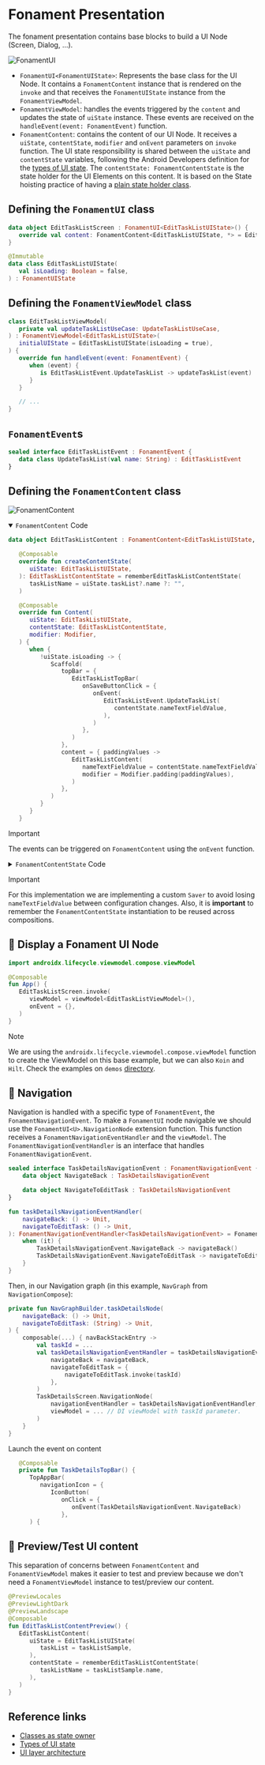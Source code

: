 # Fonament Presentation

The fonament presentation contains base blocks to build a UI Node (Screen, Dialog, ...).

![FonamentUI](assets/fonament-ui.svg)

- `FonamentUI<FonamentUIState>`: Represents the base class for the UI Node. It contains a `FonamentContent` instance that is rendered on the `invoke` and that receives the `FonamentUIState` instance from the `FonamentViewModel`.
- `FonamentViewModel`: handles the events triggered by the `content` and updates the state of `uiState` instance. These events are received on the `handleEvent(event: FonamentEvent)` function.
- `FonamentContent`: contains the content of our UI Node. It receives a `uiState`, `contentState`, `modifier` and `onEvent` parameters on `invoke` function. The UI state responsibility is shared between the `uiState` and `contentState` variables, following the Android Developers definition for the [types of UI state](https://developer.android.com/develop/ui/compose/state-hoisting#types-ui-state). The `contentState: FonamentContentState` is the state holder for the UI Elements on this content. It is based on the State hoisting practice of having a [plain state holder class](https://developer.android.com/develop/ui/compose/state-hoisting#classes-as-state-owner).

## Defining the `FonamentUI` class

```kotlin
data object EditTaskListScreen : FonamentUI<EditTaskListUIState>() {
   override val content: FonamentContent<EditTaskListUIState, *> = EditTaskListContent
}

@Immutable
data class EditTaskListUIState(
   val isLoading: Boolean = false,
) : FonamentUIState
```

## Defining the `FonamentViewModel` class

```kotlin
class EditTaskListViewModel(
   private val updateTaskListUseCase: UpdateTaskListUseCase,
) : FonamentViewModel<EditTaskListUIState>(
   initialUIState = EditTaskListUIState(isLoading = true),
) {
   override fun handleEvent(event: FonamentEvent) {
      when (event) {
         is EditTaskListEvent.UpdateTaskList -> updateTaskList(event)
      }
   }

   // ...
}
```

## `FonamentEvent`s

```kotlin
sealed interface EditTaskListEvent : FonamentEvent {
   data class UpdateTaskList(val name: String) : EditTaskListEvent
}
```

## Defining the `FonamentContent` class

![FonamentContent](assets/fonament-ui-content.svg)

<details open>

<summary><code>FonamentContent</code> Code</summary>

```kotlin
data object EditTaskListContent : FonamentContent<EditTaskListUIState, EditTaskListContentState>() {

   @Composable
   override fun createContentState(
      uiState: EditTaskListUIState,
   ): EditTaskListContentState = rememberEditTaskListContentState(
      taskListName = uiState.taskList?.name ?: "",
   )

   @Composable
   override fun Content(
      uiState: EditTaskListUIState,
      contentState: EditTaskListContentState,
      modifier: Modifier,
   ) {
      when {
         !uiState.isLoading -> {
            Scaffold(
               topBar = {
                  EditTaskListTopBar(
                     onSaveButtonClick = {
                        onEvent(
                           EditTaskListEvent.UpdateTaskList(
                              contentState.nameTextFieldValue,
                           ),
                        )
                     },
                  )
               },
               content = { paddingValues ->
                  EditTaskListContent(
                     nameTextFieldValue = contentState.nameTextFieldValue,
                     modifier = Modifier.padding(paddingValues),
                  )
               },
            )
         }
      }
   }
```

</details>

> [!IMPORTANT]
> The events can be triggered on `FonamentContent` using the `onEvent` function.

<details>

The `FonamentContentState` on this example is the responsible of holding the `TextField` value and receives the current `TaskList` name as an initial value.

<summary><code>FonamentContentState</code> Code</summary>

```kotlin
data class EditTaskListContentState internal constructor(
   private val taskListName: String,
) : FonamentContentState {

   var nameTextFieldValue: String by mutableStateOf(taskListName)
      private set

   override fun handleEvent(event: FonamentEvent) {
      when (event) {
         is EditTaskListEvent.NameTextFieldValueChange -> {
            nameTextFieldValue = event.value
         }
      }
   }

   companion object {
      internal fun saver(): Saver<EditTaskListContentState, String> = Saver(
         save = {
            it.nameTextFieldValue
         },
         restore = {
            EditTaskListContentState(
               taskListName = it,
            )
         },
      )
   }
}
```

```kotlin
@Composable
internal fun rememberEditTaskListContentState(
    taskListName: String,
): EditTaskListContentState = rememberSaveable(
    inputs = arrayOf(taskListName),
    saver = EditTaskListContentState.saver(),
) {
    EditTaskListContentState(
        taskListName = taskListName,
    )
}
```

</details>

> [!IMPORTANT]
> For this implementation we are implementing a custom `Saver` to avoid losing `nameTextFieldValue` between configuration changes. Also, it is **important** to remember the `FonamentContentState` instantiation to be reused across compositions.

## 📲 Display a Fonament UI Node

```kotlin
import androidx.lifecycle.viewmodel.compose.viewModel

@Composable
fun App() {
   EditTaskListScreen.invoke(
      viewModel = viewModel<EditTaskListViewModel>(),
      onEvent = {},
   )
}
```

> [!NOTE]
> We are using the `androidx.lifecycle.viewmodel.compose.viewModel` function to create the ViewModel on this base example, but we can also `Koin` and `Hilt`. Check the examples on `demos` [directory](https://github.com/serbelga/fonament/tree/main/demos).

## 🧭 Navigation

Navigation is handled with a specific type of `FonamentEvent`, the `FonamentNavigationEvent`. To make a `FonamentUI` node navigable we should use the `FonamentUI<U>.NavigationNode` extension function. This function receives a `FonamentNavigationEventHandler` and the `viewModel`. The `FonamentNavigationEventHandler` is an interface that handles `FonamentNavigationEvent`.

```kotlin
sealed interface TaskDetailsNavigationEvent : FonamentNavigationEvent {
    data object NavigateBack : TaskDetailsNavigationEvent

    data object NavigateToEditTask : TaskDetailsNavigationEvent
}

fun taskDetailsNavigationEventHandler(
    navigateBack: () -> Unit,
    navigateToEditTask: () -> Unit,
): FonamentNavigationEventHandler<TaskDetailsNavigationEvent> = FonamentNavigationEventHandler {
    when (it) {
        TaskDetailsNavigationEvent.NavigateBack -> navigateBack()
        TaskDetailsNavigationEvent.NavigateToEditTask -> navigateToEditTask()
    }
}
```

Then, in our Navigation graph (in this example, `NavGraph` from `NavigationCompose`):

```kotlin
private fun NavGraphBuilder.taskDetailsNode(
    navigateBack: () -> Unit,
    navigateToEditTask: (String) -> Unit,
) {
    composable(...) { navBackStackEntry ->
        val taskId = ...
        val taskDetailsNavigationEventHandler = taskDetailsNavigationEventHandler(
            navigateBack = navigateBack,
            navigateToEditTask = {
                navigateToEditTask.invoke(taskId)
            },
        )
        TaskDetailsScreen.NavigationNode(
            navigationEventHandler = taskDetailsNavigationEventHandler,
            viewModel = ... // DI viewModel with taskId parameter.
        )
    }
}
```

Launch the event on content

```kotlin
   @Composable
   private fun TaskDetailsTopBar() {
      TopAppBar(
         navigationIcon = {
            IconButton(
               onClick = {
                  onEvent(TaskDetailsNavigationEvent.NavigateBack)
               },
      ) {
```

## 📸 Preview/Test UI content

This separation of concerns between `FonamentContent` and `FonamentViewModel` makes it easier to test and preview because we don't need a `FonamentViewModel` instance to test/preview our content.

```kotlin
@PreviewLocales
@PreviewLightDark
@PreviewLandscape
@Composable
fun EditTaskListContentPreview() {
   EditTaskListContent(
      uiState = EditTaskListUIState(
         taskList = taskListSample,
      ),
      contentState = rememberEditTaskListContentState(
         taskListName = taskListSample.name,
      ),
   )
}
```

## Reference links

- [Classes as state owner](https://developer.android.com/develop/ui/compose/state-hoisting#classes-as-state-owner)
- [Types of UI state](https://developer.android.com/develop/ui/compose/state-hoisting#types-ui-state)
- [UI layer architecture](https://developer.android.com/topic/architecture/ui-layer#architecture)
